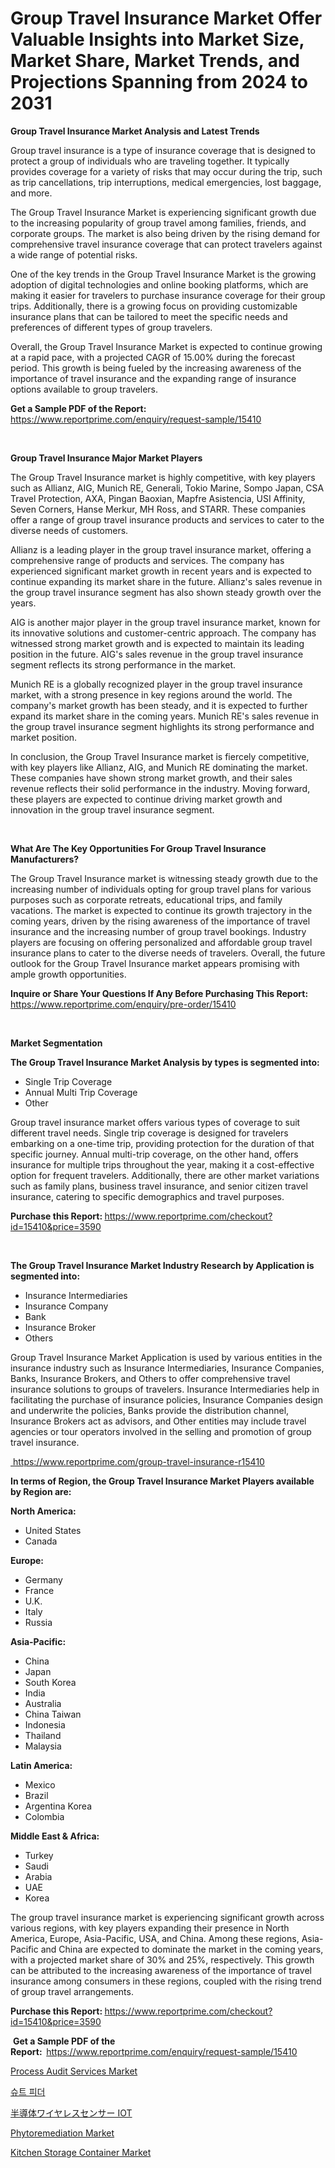 <p><h1>Group Travel Insurance Market Offer Valuable Insights into Market Size, Market Share, Market Trends, and Projections Spanning from 2024 to 2031</h1></p><p><strong>Group Travel Insurance Market Analysis and Latest Trends</strong></p>
<p><p>Group travel insurance is a type of insurance coverage that is designed to protect a group of individuals who are traveling together. It typically provides coverage for a variety of risks that may occur during the trip, such as trip cancellations, trip interruptions, medical emergencies, lost baggage, and more.</p><p>The Group Travel Insurance Market is experiencing significant growth due to the increasing popularity of group travel among families, friends, and corporate groups. The market is also being driven by the rising demand for comprehensive travel insurance coverage that can protect travelers against a wide range of potential risks.</p><p>One of the key trends in the Group Travel Insurance Market is the growing adoption of digital technologies and online booking platforms, which are making it easier for travelers to purchase insurance coverage for their group trips. Additionally, there is a growing focus on providing customizable insurance plans that can be tailored to meet the specific needs and preferences of different types of group travelers.</p><p>Overall, the Group Travel Insurance Market is expected to continue growing at a rapid pace, with a projected CAGR of 15.00% during the forecast period. This growth is being fueled by the increasing awareness of the importance of travel insurance and the expanding range of insurance options available to group travelers.</p></p>
<p><strong>Get a Sample PDF of the Report:&nbsp;</strong> <a href="https://www.reportprime.com/enquiry/request-sample/15410">https://www.reportprime.com/enquiry/request-sample/15410</a></p>
<p>&nbsp;</p>
<p><strong>Group Travel Insurance Major Market Players</strong></p>
<p><p>The Group Travel Insurance market is highly competitive, with key players such as Allianz, AIG, Munich RE, Generali, Tokio Marine, Sompo Japan, CSA Travel Protection, AXA, Pingan Baoxian, Mapfre Asistencia, USI Affinity, Seven Corners, Hanse Merkur, MH Ross, and STARR. These companies offer a range of group travel insurance products and services to cater to the diverse needs of customers.</p><p>Allianz is a leading player in the group travel insurance market, offering a comprehensive range of products and services. The company has experienced significant market growth in recent years and is expected to continue expanding its market share in the future. Allianz's sales revenue in the group travel insurance segment has also shown steady growth over the years.</p><p>AIG is another major player in the group travel insurance market, known for its innovative solutions and customer-centric approach. The company has witnessed strong market growth and is expected to maintain its leading position in the future. AIG's sales revenue in the group travel insurance segment reflects its strong performance in the market.</p><p>Munich RE is a globally recognized player in the group travel insurance market, with a strong presence in key regions around the world. The company's market growth has been steady, and it is expected to further expand its market share in the coming years. Munich RE's sales revenue in the group travel insurance segment highlights its strong performance and market position.</p><p>In conclusion, the Group Travel Insurance market is fiercely competitive, with key players like Allianz, AIG, and Munich RE dominating the market. These companies have shown strong market growth, and their sales revenue reflects their solid performance in the industry. Moving forward, these players are expected to continue driving market growth and innovation in the group travel insurance segment.</p></p>
<p>&nbsp;</p>
<p><strong>What Are The Key Opportunities For Group Travel Insurance Manufacturers?</strong></p>
<p><p>The Group Travel Insurance market is witnessing steady growth due to the increasing number of individuals opting for group travel plans for various purposes such as corporate retreats, educational trips, and family vacations. The market is expected to continue its growth trajectory in the coming years, driven by the rising awareness of the importance of travel insurance and the increasing number of group travel bookings. Industry players are focusing on offering personalized and affordable group travel insurance plans to cater to the diverse needs of travelers. Overall, the future outlook for the Group Travel Insurance market appears promising with ample growth opportunities.</p></p>
<p><strong>Inquire or Share Your Questions If Any Before Purchasing This Report:</strong> <a href="https://www.reportprime.com/enquiry/pre-order/15410">https://www.reportprime.com/enquiry/pre-order/15410</a></p>
<p>&nbsp;</p>
<p><strong>Market Segmentation</strong></p>
<p><strong>The Group Travel Insurance Market Analysis by types is segmented into:</strong></p>
<p><ul><li>Single Trip Coverage</li><li>Annual Multi Trip Coverage</li><li>Other</li></ul></p>
<p><p>Group travel insurance market offers various types of coverage to suit different travel needs. Single trip coverage is designed for travelers embarking on a one-time trip, providing protection for the duration of that specific journey. Annual multi-trip coverage, on the other hand, offers insurance for multiple trips throughout the year, making it a cost-effective option for frequent travelers. Additionally, there are other market variations such as family plans, business travel insurance, and senior citizen travel insurance, catering to specific demographics and travel purposes.</p></p>
<p><strong>Purchase this Report:&nbsp;</strong><a href="https://www.reportprime.com/checkout?id=15410&price=3590">https://www.reportprime.com/checkout?id=15410&price=3590</a></p>
<p>&nbsp;</p>
<p><strong>The Group Travel Insurance Market Industry Research by Application is segmented into:</strong></p>
<p><ul><li>Insurance Intermediaries</li><li>Insurance Company</li><li>Bank</li><li>Insurance Broker</li><li>Others</li></ul></p>
<p><p>Group Travel Insurance Market Application is used by various entities in the insurance industry such as Insurance Intermediaries, Insurance Companies, Banks, Insurance Brokers, and Others to offer comprehensive travel insurance solutions to groups of travelers. Insurance Intermediaries help in facilitating the purchase of insurance policies, Insurance Companies design and underwrite the policies, Banks provide the distribution channel, Insurance Brokers act as advisors, and Other entities may include travel agencies or tour operators involved in the selling and promotion of group travel insurance.</p></p>
<p><a href="https://www.reportprime.com/group-travel-insurance-r15410">&nbsp;https://www.reportprime.com/group-travel-insurance-r15410</a></p>
<p><strong>In terms of Region, the Group Travel Insurance Market Players available by Region are:</strong></p>
<p>
    <p> <strong> North America: </strong>
        <ul>
            <li>United States</li>
            <li>Canada</li>
        </ul>
        </p> 
    <p> <strong> Europe: </strong>
        <ul>
            <li>Germany</li>
            <li>France</li>
            <li>U.K.</li>
            <li>Italy</li>
            <li>Russia</li>
        </ul>
        </p> 
    <p> <strong> Asia-Pacific: </strong>
        <ul>
            <li>China</li>
            <li>Japan</li>
            <li>South Korea</li>
            <li>India</li>
            <li>Australia</li>
            <li>China Taiwan</li>
            <li>Indonesia</li>
            <li>Thailand</li>
            <li>Malaysia</li>
        </ul>
        </p> 
    <p> <strong> Latin America: </strong>
        <ul>
            <li>Mexico</li>
            <li>Brazil</li>
            <li>Argentina Korea</li>
            <li>Colombia</li>
        </ul>
        </p> 
    <p> <strong> Middle East & Africa: </strong>
        <ul>
            <li>Turkey</li>
            <li>Saudi</li>
            <li>Arabia</li>
            <li>UAE</li>
            <li>Korea</li>
        </ul>
    </p>
    </p>
<p><p>The group travel insurance market is experiencing significant growth across various regions, with key players expanding their presence in North America, Europe, Asia-Pacific, USA, and China. Among these regions, Asia-Pacific and China are expected to dominate the market in the coming years, with a projected market share of 30% and 25%, respectively. This growth can be attributed to the increasing awareness of the importance of travel insurance among consumers in these regions, coupled with the rising trend of group travel arrangements.</p></p>
<p><strong>Purchase this Report: </strong><a href="https://www.reportprime.com/checkout?id=15410&price=3590">https://www.reportprime.com/checkout?id=15410&price=3590</a></p>
<p>&nbsp;<strong>Get a Sample PDF of the Report:&nbsp;&nbsp;</strong><a href="https://www.reportprime.com/enquiry/request-sample/15410">https://www.reportprime.com/enquiry/request-sample/15410</a></p>
<p><strong></strong></p>
<p><p><a href="https://github.com/Glendatilghmankmgz0rbhwpy/Market-Research-Report-List-2/blob/main/process-audit-services-market.md">Process Audit Services Market</a></p><p><a href="https://github.com/fernandotryO5lson96765/Market-Research-Report-List-1/blob/main/891789976106.md">슈트 피더</a></p><p><a href="https://github.com/mcbeesbxa270/Market-Research-Report-List-2/blob/main/346984281684.md">半導体ワイヤレスセンサー IOT</a></p><p><a href="https://github.com/DeonteStanton2023/Market-Research-Report-List-1/blob/main/phytoremediation-market.md">Phytoremediation Market</a></p><p><a href="https://issuu.com/reportprime-2/docs/kitchen-storage-container-market-size-2030.pptx">Kitchen Storage Container Market</a></p></p>